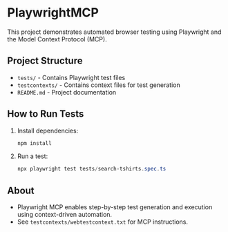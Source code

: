 # PlaywrightMCP

This project demonstrates automated browser testing using Playwright and the Model Context Protocol (MCP).

## Project Structure
- `tests/` - Contains Playwright test files
- `testcontexts/` - Contains context files for test generation
- `README.md` - Project documentation

## How to Run Tests
1. Install dependencies:
   ```powershell
   npm install
   ```
2. Run a test:
   ```powershell
   npx playwright test tests/search-tshirts.spec.ts
   ```

## About
- Playwright MCP enables step-by-step test generation and execution using context-driven automation.
- See `testcontexts/webtestcontext.txt` for MCP instructions.

